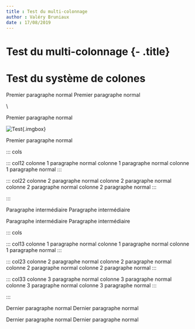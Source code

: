```yaml
---
title : Test du multi-colonnage
author : Valéry Bruniaux
date : 17/08/2019
---
```


# Test du multi-colonnage {- .title}

# Test du système de colones

Premier paragraphe normal
Premier paragraphe normal

\

Premier paragraphe normal

![Test](http://www.plantuml.com/plantuml/png/LOunhiCm241tJi6ONE7_eTbwYKeMiac3v63NE97SqvTsQZVU0w6tMAVMZpq3V2O0MN6wDghRAKyKTPipfykCVMF5QR3DWFXNMubiXhwzQHAwDzhj7pWRuwJbvwPe7iuX63yEriWX86boGR7BANsu-FgXITPtJwa0YvFdlG00){.imgbox}

Premier paragraphe normal

::: cols

::: col12
colonne 1 paragraphe normal
colonne 1 paragraphe normal
colonne 1 paragraphe normal
:::

::: col22
colonne 2 paragraphe normal
colonne 2 paragraphe normal
colonne 2 paragraphe normal
colonne 2 paragraphe normal
:::

:::

Paragraphe intermédiaire
Paragraphe intermédiaire

Paragraphe intermédiaire
Paragraphe intermédiaire

::: cols

::: col13
colonne 1 paragraphe normal
colonne 1 paragraphe normal
colonne 1 paragraphe normal
:::

::: col23
colonne 2 paragraphe normal
colonne 2 paragraphe normal
colonne 2 paragraphe normal
colonne 2 paragraphe normal
:::

::: col33
colonne 3 paragraphe normal
colonne 3 paragraphe normal
colonne 3 paragraphe normal
colonne 3 paragraphe normal
:::

:::

Dernier paragraphe normal
Dernier paragraphe normal

Dernier paragraphe normal
Dernier paragraphe normal


